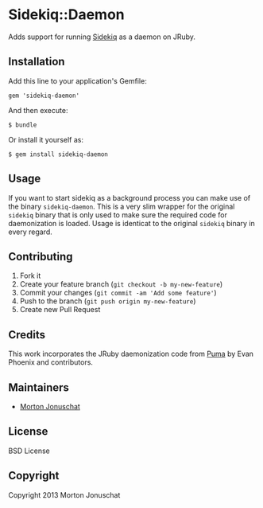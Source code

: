 # Sidekiq::Daemon

Adds support for running [Sidekiq](https://github.com/mperham/sidekiq) as a daemon on JRuby.

## Installation

Add this line to your application's Gemfile:

    gem 'sidekiq-daemon'

And then execute:

    $ bundle

Or install it yourself as:

    $ gem install sidekiq-daemon

## Usage

If you want to start sidekiq as a background process you can make use of the binary `sidekiq-daemon`.
This is a very slim wrapper for the original `sidekiq` binary that is only used to make sure the required
code for daemonization is loaded. Usage is identicat to the original `sidekiq` binary in every regard.

## Contributing

1. Fork it
2. Create your feature branch (`git checkout -b my-new-feature`)
3. Commit your changes (`git commit -am 'Add some feature'`)
4. Push to the branch (`git push origin my-new-feature`)
5. Create new Pull Request

## Credits

This work incorporates the JRuby daemonization code from [Puma](https://github.com/puma/puma) by Evan Phoenix and contributors.

## Maintainers

* [Morton Jonuschat](https://github.com/yabawock)

## License

BSD License

## Copyright

Copyright 2013 Morton Jonuschat
